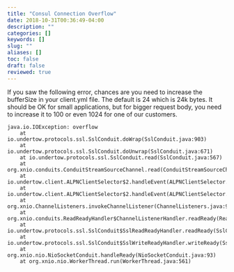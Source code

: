 ```yaml
---
title: "Consul Connection Overflow"
date: 2018-10-31T00:36:49-04:00
description: ""
categories: []
keywords: []
slug: ""
aliases: []
toc: false
draft: false
reviewed: true
---
```


If you saw the following error, chances are you need to increase the bufferSize in your client.yml file. The default is 24 which is 24k bytes. It should be OK for small applications, but for bigger request body, you need to increase it to 100 or even 1024 for one of our customers. 

```
java.io.IOException: overflow
 	at io.undertow.protocols.ssl.SslConduit.doWrap(SslConduit.java:903)
 	at io.undertow.protocols.ssl.SslConduit.doUnwrap(SslConduit.java:671)
 	at io.undertow.protocols.ssl.SslConduit.read(SslConduit.java:567)
 	at org.xnio.conduits.ConduitStreamSourceChannel.read(ConduitStreamSourceChannel.java:127)
 	at io.undertow.client.ALPNClientSelector$2.handleEvent(ALPNClientSelector.java:87)
 	at io.undertow.client.ALPNClientSelector$2.handleEvent(ALPNClientSelector.java:77)
 	at org.xnio.ChannelListeners.invokeChannelListener(ChannelListeners.java:92)
 	at org.xnio.conduits.ReadReadyHandler$ChannelListenerHandler.readReady(ReadReadyHandler.java:66)
 	at io.undertow.protocols.ssl.SslConduit$SslReadReadyHandler.readReady(SslConduit.java:1167)
 	at io.undertow.protocols.ssl.SslConduit$SslWriteReadyHandler.writeReady(SslConduit.java:1242)
 	at org.xnio.nio.NioSocketConduit.handleReady(NioSocketConduit.java:93)
 	at org.xnio.nio.WorkerThread.run(WorkerThread.java:561)
```

